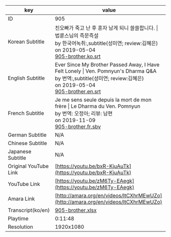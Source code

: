 |  key  |  value  |
|-------|---------|
| ID            | 905 |
| Korean Subtitle | 친오빠가 죽고 난 후 혼자 남게 되니 쓸쓸합니다. \| 법륜스님의 즉문즉설<br>by 한국어녹취:,subtitle(성미연; review:김혜은)<br>on 2019-05-04<br>[905-brother.ko.srt](https://github.com/jungtosociety/dharma-qna/raw/master/sub/905/905-brother.ko.srt)<br>|
| English Subtitle | Ever Since My Brother Passed Away, I Have Felt Lonely \| Ven. Pomnyun's Dharma Q&A<br>by 번역:,subtitle(성미연; review:김혜은)<br>on 2019-05-04<br>[905-brother.en.srt](https://github.com/jungtosociety/dharma-qna/raw/master/sub/905/905-brother.en.srt)<br>|
| French Subtitle | Je me sens seule depuis la mort de mon frère \| Le Dharma du Ven. Pomnyun<br>by 번역: 오정아; 리뷰: 남편<br>on 2019-11-09<br>[905-brother.fr.sbv](https://github.com/jungtosociety/dharma-qna/raw/master/sub/905/905-brother.fr.sbv)<br>|
| German Subtitle | N/A |
| Chinese Subtitle | N/A |
| Japanese Subtitle | N/A |
| Original YouTube Link  | [https://youtu.be/bxR-KjuAuTk](https://youtu.be/bxR-KjuAuTk) |
| YouTube Link  | [https://youtu.be/zM6Ty-EAegk](https://youtu.be/zM6Ty-EAegk) |
| Amara Link    | [http://amara.org/en/videos/ltCXhrMEwUZo](http://amara.org/en/videos/ltCXhrMEwUZo) |
| Transcript(ko/en) | [905-brother.xlsx](https://github.com/jungtosociety/dharma-qna/raw/master/sub/905/905-brother.xlsx) |
| Playtime | 0:11:48 |
| Resolution | 1920x1080|
